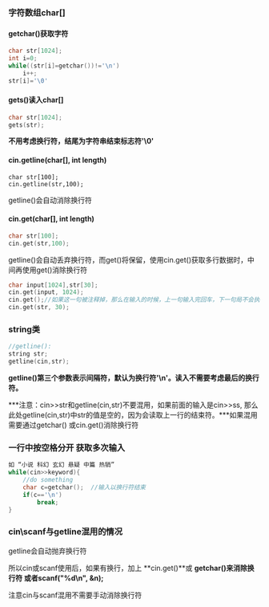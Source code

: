 ### 字符数组char[]

#### getchar()获取字符

```C++
char str[1024];
int i=0;
while((str[i]=getchar())!='\n')
    i++;
str[i]='\0'
```

#### gets()读入char[]

```c++
char str[1024];
gets(str);
```

**不用考虑换行符，结尾为字符串结束标志符'\0'**

#### cin.getline(char[], int length)

```
char str[100];
cin.getline(str,100);
```

getline()会自动消除换行符

#### cin.get(char[], int length)

```C++
char str[100];
cin.get(str,100);
```

getline()会自动丢弃换行符，而get()将保留，使用cin.get()获取多行数据时，中间再使用get()消除换行符

```C++
char input[1024],str[30];
cin.get(input, 1024);
cin.get();//如果这一句被注释掉，那么在输入的时候，上一句输入完回车，下一句局不会执行。
cin.get(str, 30);
```

### string类

```C++
//getline():
string str;
getline(cin,str);
```

**getline()第三个参数表示间隔符，默认为换行符'\n'。读入不需要考虑最后的换行符。**

***注意：cin>>str和getline(cin,str)不要混用，如果前面的输入是cin>>ss, 那么此处getline(cin,str)中str的值是空的，因为会读取上一行的结束符。***如果混用需要通过getchar() 或cin.get()消除换行符



### 一行中按空格分开 获取多次输入

```C++
如 “小说 科幻 玄幻 悬疑 中篇 热销” 
while(cin>>keyword){
	//do something
	char c=getchar();  //输入以换行符结束
	if(c=='\n')
		break;
}
```

### cin\scanf与getline混用的情况

getline会自动抛弃换行符

所以cin或scanf使用后，如果有换行，加上 **cin.get()**或 **getchar()**来消除换行符 或者**scanf("%d\n", &n);**

注意cin与scanf混用不需要手动消除换行符

